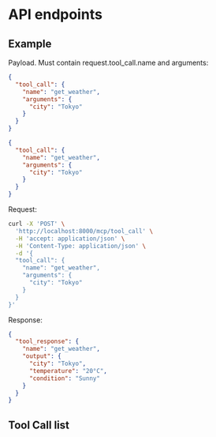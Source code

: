 # API endpoints

## Example

Payload. Must contain request.tool_call.name and arguments:

```json
{
  "tool_call": {
    "name": "get_weather",
    "arguments": {
      "city": "Tokyo"
    }
  }
}
```

```json
{
  "tool_call": {
    "name": "get_weather",
    "arguments": {
      "city": "Tokyo"
    }
  }
}
```

Request:

```bash
curl -X 'POST' \
  'http://localhost:8000/mcp/tool_call' \
  -H 'accept: application/json' \
  -H 'Content-Type: application/json' \
  -d '{
  "tool_call": {
    "name": "get_weather",
    "arguments": {
      "city": "Tokyo"
    }
  }
}'
```

Response:

```json
{
  "tool_response": {
    "name": "get_weather",
    "output": {
      "city": "Tokyo",
      "temperature": "20°C",
      "condition": "Sunny"
    }
  }
}
```

## Tool Call list

